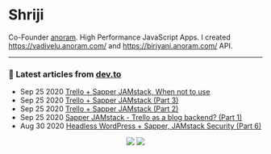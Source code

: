 # Shriji
Co-Founder [anoram](https://anoram.com). High Performance JavaScript Apps. I created https://vadivelu.anoram.com/ and https://biriyani.anoram.com/ API.
<hr>

### 📝 Latest articles from [dev.to](https://dev.to/shriji)

* Sep 25 2020 [Trello + Sapper JAMstack, When not to use](https://dev.to/shriji/trello-sapper-jamstack-when-not-to-use-5e41) 
* Sep 25 2020 [Trello + Sapper JAMstack (Part 3)](https://dev.to/shriji/trello-sapper-jamstack-part-3-2n28) 
* Sep 25 2020 [Trello + Sapper JAMstack (Part 2)](https://dev.to/shriji/trello-sapper-jamstack-part-2-589k) 
* Sep 25 2020 [Sapper JAMstack - Trello as a blog backend? (Part 1)](https://dev.to/shriji/sapper-jamstack-trello-as-a-blog-backend-part-1-424n) 
* Aug 30 2020 [Headless WordPress + Sapper, JAMstack Security (Part 6)](https://dev.to/shriji/headless-wordpress-sapper-jamstack-security-part-6-4g1g) 


<p align="center">

<img src="https://visitor-badge.laobi.icu/badge?page_id=peopledrivemecrazy.peopledrivemecrazy" />

<img src="https://img.shields.io/badge/dynamic/json?color=brightgreen&label=followers&query=followers&url=https%3A%2F%2Fapi.github.com%2Fusers%2Fpeopledrivemecrazy" />

</p>

